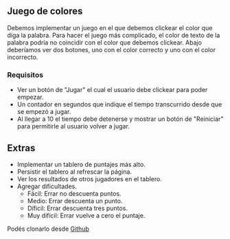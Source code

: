 ## Juego de colores

Debemos implementar un juego en el que debemos clickear el color que diga la palabra. Para hacer el juego más complicado, el color de texto de la palabra podría no coincidir con el color que debemos clickear. Abajo deberíamos ver dos botones, uno con el color correcto y uno con el color incorrecto.

### Requisitos

- Ver un botón de "Jugar" el cual el usuario debe clickear para poder empezar.
- Un contador en segundos que indique el tiempo transcurrido desde que se empezó a jugar.
- Al llegar a 10 el tiempo debe detenerse y mostrar un botón de "Reiniciar" para permitirle al usuario volver a jugar.

## Extras

- Implementar un tablero de puntajes más alto.
- Persistir el tablero al refrescar la página.
- Ver los resultados de otros jugadores en el tablero.
- Agregar dificultades.
  - Fácil: Errar no descuenta puntos.
  - Medio: Errar descuenta un punto.
  - Díficil: Errar descuenta tres puntos.
  - Muy difícil: Errar vuelve a cero el puntaje.

Podés clonarlo desde [Github](https://github.com/goncy/interview-challenges/tree/main/proyectos-take-home/juego-de-colores)
